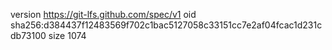 version https://git-lfs.github.com/spec/v1
oid sha256:d384437f12483569f702c1bac5127058c33151cc7e2af04fcac1d231cdb73100
size 1074
